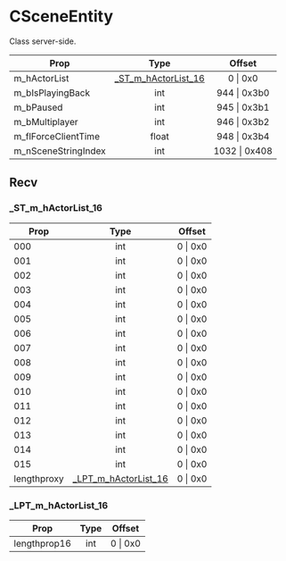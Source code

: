 # CSceneEntity
Class server-side.

|Prop|Type|Offset|
|---|:-:|:-:|
|m_hActorList|[_ST_m_hActorList_16](#_ST_m_hActorList_16)|0 \| 0x0|
|m_bIsPlayingBack|int|944 \| 0x3b0|
|m_bPaused|int|945 \| 0x3b1|
|m_bMultiplayer|int|946 \| 0x3b2|
|m_flForceClientTime|float|948 \| 0x3b4|
|m_nSceneStringIndex|int|1032 \| 0x408|

## Recv

### _ST_m_hActorList_16

|Prop|Type|Offset|
|---|:-:|:-:|
|000|int|0 \| 0x0|
|001|int|0 \| 0x0|
|002|int|0 \| 0x0|
|003|int|0 \| 0x0|
|004|int|0 \| 0x0|
|005|int|0 \| 0x0|
|006|int|0 \| 0x0|
|007|int|0 \| 0x0|
|008|int|0 \| 0x0|
|009|int|0 \| 0x0|
|010|int|0 \| 0x0|
|011|int|0 \| 0x0|
|012|int|0 \| 0x0|
|013|int|0 \| 0x0|
|014|int|0 \| 0x0|
|015|int|0 \| 0x0|
|lengthproxy|[_LPT_m_hActorList_16](#_LPT_m_hActorList_16)|0 \| 0x0|

### _LPT_m_hActorList_16

|Prop|Type|Offset|
|---|:-:|:-:|
|lengthprop16|int|0 \| 0x0|
